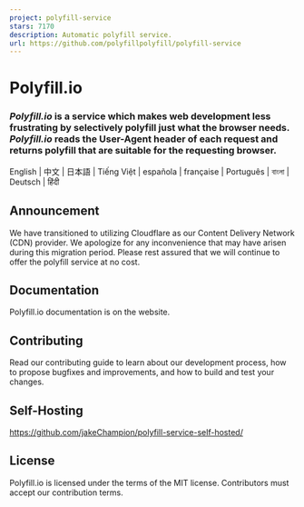 ```yaml
---
project: polyfill-service
stars: 7170
description: Automatic polyfill service.
url: https://github.com/polyfillpolyfill/polyfill-service
---
```


Polyfill.io
===========

### _Polyfill.io_ is a service which makes web development less frustrating by selectively polyfill just what the browser needs. _Polyfill.io_ reads the User-Agent header of each request and returns polyfill that are suitable for the requesting browser.

English | 中文 | 日本語 | Tiếng Việt | española | française | Português | বাংলা | Deutsch | हिंदी

Announcement
------------

We have transitioned to utilizing Cloudflare as our Content Delivery Network (CDN) provider. We apologize for any inconvenience that may have arisen during this migration period. Please rest assured that we will continue to offer the polyfill service at no cost.

Documentation
-------------

Polyfill.io documentation is on the website.

Contributing
------------

Read our contributing guide to learn about our development process, how to propose bugfixes and improvements, and how to build and test your changes.

Self-Hosting
------------

https://github.com/jakeChampion/polyfill-service-self-hosted/

License
-------

Polyfill.io is licensed under the terms of the MIT license. Contributors must accept our contribution terms.
